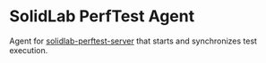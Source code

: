 # SolidLab PerfTest Agent

Agent for [solidlab-perftest-server](https://github.com/SolidLabResearch/solidlab-perftest-server) that starts and synchronizes test execution.

